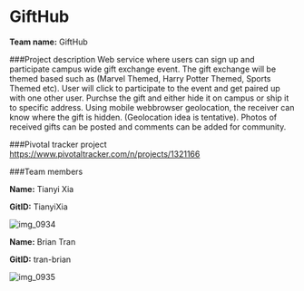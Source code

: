 # GiftHub
**Team name:** GiftHub

###Project description
Web service where users can sign up and participate campus wide gift exchange event. The gift exchange will be themed based such as (Marvel Themed, Harry Potter Themed, Sports Themed etc). User will click to participate to the event and get paired up with one other user. Purchse the gift and either hide it on campus or ship it to specific address. Using mobile webbrowser geolocation, the receiver can know where the gift is hidden. (Geolocation idea is tentative).
Photos of received gifts can be posted and comments can be added for community. 

###Pivotal tracker project
https://www.pivotaltracker.com/n/projects/1321166

###Team members

**Name:** Tianyi Xia

**GitID:** TianyiXia

![img_0934](https://cloud.githubusercontent.com/assets/6821107/7172407/42958ed8-e39c-11e4-8adb-fd086e3a605c.JPG)

**Name:** Brian Tran

**GitID:** tran-brian

![img_0935](https://scontent-sjc.xx.fbcdn.net/hphotos-xpf1/v/t34.0-12/11158085_822805571128562_1585364637_n.jpg?oh=9f23371e56c2c8eb6e060b94bd6257e0&oe=55328ACA)



